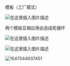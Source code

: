 模板（工厂模式）

![在这里插入图片描述](https://img-blog.csdnimg.cn/20190115172440884.png?x-oss-process=image/watermark,type_ZmFuZ3poZW5naGVpdGk,shadow_10,text_aHR0cHM6Ly9ibG9nLmNzZG4ubmV0L3FxXzM2MzAzODYy,size_16,color_FFFFFF,t_70)

两个模板互相应用会造成死循环





![在这里插入图片描述](https://img-blog.csdnimg.cn/20190115173240325.png?x-oss-process=image/watermark,type_ZmFuZ3poZW5naGVpdGk,shadow_10,text_aHR0cHM6Ly9ibG9nLmNzZG4ubmV0L3FxXzM2MzAzODYy,size_16,color_FFFFFF,t_70)

![在这里插入图片描述](https://img-blog.csdnimg.cn/20190115173504730.png?x-oss-process=image/watermark,type_ZmFuZ3poZW5naGVpdGk,shadow_10,text_aHR0cHM6Ly9ibG9nLmNzZG4ubmV0L3FxXzM2MzAzODYy,size_16,color_FFFFFF,t_70)

![1547544937451](C:\Users\林俊浩\AppData\Roaming\Typora\typora-user-images\1547544937451.png)

